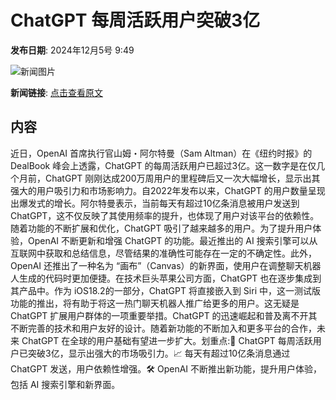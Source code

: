 # ChatGPT 每周活跃用户突破3亿

**发布日期**: 2024年12月5号 9:49

![新闻图片](https://pic.chinaz.com/picmap/202302112107341554_1.jpg)

**新闻链接**: [点击查看原文](https://www.aibase.com/zh/news/13707)

## 内容

近日，OpenAI 首席执行官山姆・阿尔特曼（Sam Altman）在《纽约时报》的 DealBook 峰会上透露，ChatGPT 的每周活跃用户已超过3亿。这一数字是在仅几个月前，ChatGPT 刚刚达成200万周用户的里程碑后又一次大幅增长，显示出其强大的用户吸引力和市场影响力。自2022年发布以来，ChatGPT 的用户数量呈现出爆发式的增长。阿尔特曼表示，当前每天有超过10亿条消息被用户发送到 ChatGPT，这不仅反映了其使用频率的提升，也体现了用户对该平台的依赖性。随着功能的不断扩展和优化，ChatGPT 吸引了越来越多的用户。为了提升用户体验，OpenAI 不断更新和增强 ChatGPT 的功能。最近推出的 AI 搜索引擎可以从互联网中获取和总结信息，尽管结果的准确性可能存在一定的不确定性。此外，OpenAI 还推出了一种名为 “画布”（Canvas）的新界面，使用户在调整聊天机器人生成的代码时更加便捷。在技术巨头苹果公司方面，ChatGPT 也在逐步集成到其产品中。作为 iOS18.2的一部分，ChatGPT 将直接嵌入到 Siri 中，这一测试版功能的推出，将有助于将这一热门聊天机器人推广给更多的用户。这无疑是 ChatGPT 扩展用户群体的一项重要举措。ChatGPT 的迅速崛起和普及离不开其不断完善的技术和用户友好的设计。随着新功能的不断加入和更多平台的合作，未来 ChatGPT 在全球的用户基础有望进一步扩大。划重点:🌟 ChatGPT 每周活跃用户已突破3亿，显示出强大的市场吸引力。📈 每天有超过10亿条消息通过 ChatGPT 发送，用户依赖性增强。🛠 OpenAI 不断推出新功能，提升用户体验，包括 AI 搜索引擎和新界面。

